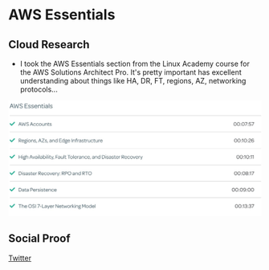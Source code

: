 # AWS Essentials

## Cloud Research

- I took the AWS Essentials section from the Linux Academy course for the AWS Solutions Architect Pro. It's pretty important has excellent understanding about things like HA, DR, FT, regions, AZ, networking protocols...


<p align="center">
  <img src="la.jpg">
</p>


## Social Proof

[Twitter](https://twitter.com/cmgomezm15/status/1296258120390508546)
